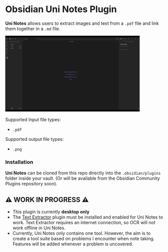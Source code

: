 # Obsidian Uni Notes Plugin

**Uni Notes** allows users to extract images and text from a `.pdf` file and link them together in a `.md` file. 

![ReadMe Demo](readme-assets/demo.gif)

Supported Input file types:
- `.pdf`

Supported output file types:
-  `.png`
### Installation
**Uni Notes** can be cloned from this repo directly into the `.obsidian/plugins` folder inside your vault. (Or will be available from the Obsidian Community Plugins repository soon).

##  ⚠️ WORK IN PROGRESS ⚠️
-  This plugin is currently **desktop only**
- The [Text Extractor](https://github.com/scambier/obsidian-text-extractor) plugin must be installed and enabled for Uni Notes to work. Text Extractor requires an internet connection, so OCR will not work offline in Uni Notes.
- Currently, Uni Notes only contains one tool. However, the aim is to create a tool suite based on problems I encounter when note taking. Features will be added whenever a problem is uncovered.


